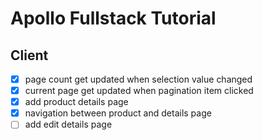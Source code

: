 # Apollo Fullstack Tutorial

## Client

* [x] page count get updated when selection value changed
* [x] current page get updated when pagination item clicked
* [x] add product details page
* [x] navigation between product and details page
* [ ] add edit details page
